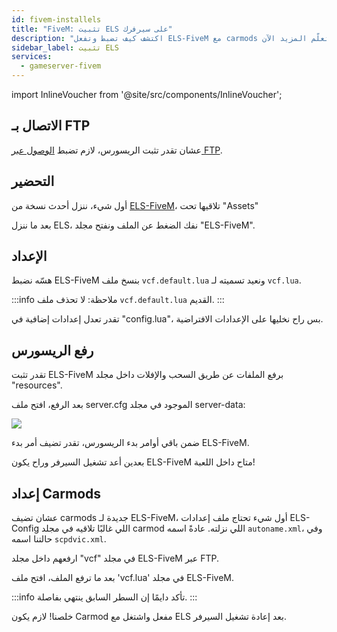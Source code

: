 ```yaml
---
id: fivem-installels
title: "FiveM: تثبيت ELS على سيرفرك"
description: "اكتشف كيف تضبط وتفعل ELS-FiveM مع carmods لتحسين تجربة اللعب على سيرفرك → تعلّم المزيد الآن"
sidebar_label: تثبيت ELS
services:
  - gameserver-fivem
---
```


import InlineVoucher from '@site/src/components/InlineVoucher';

<InlineVoucher />

## الاتصال بـ FTP

عشان تقدر تثبت الريسورس، لازم تضبط [الوصول عبر FTP](gameserver-ftpaccess.md).

## التحضير

أول شيء، ننزل أحدث نسخة من [ELS-FiveM](https://github.com/MrDaGree/ELS-FiveM/releases/latest)، تلاقيها تحت "Assets"

بعد ما ننزل ELS، نفك الضغط عن الملف ونفتح مجلد "ELS-FiveM".

## الإعداد

هسّه نضبط ELS-FiveM بنسخ ملف `vcf.default.lua` ونعيد تسميته لـ `vcf.lua`.

:::info
ملاحظة: لا تحذف ملف `vcf.default.lua` القديم.
:::

تقدر تعدل إعدادات إضافية في "config.lua"، بس راح نخليها على الإعدادات الافتراضية.

## رفع الريسورس

تقدر تثبت ELS-FiveM برفع الملفات عن طريق السحب والإفلات داخل مجلد "resources".

بعد الرفع، افتح ملف server.cfg الموجود في مجلد server-data:

![](https://screensaver01.zap-hosting.com/index.php/s/6AfsTS6wyy9REFB/preview)

ضمن باقي أوامر بدء الريسورس، تقدر تضيف أمر بدء ELS-FiveM.

بعدين أعد تشغيل السيرفر وراح يكون ELS-FiveM متاح داخل اللعبة!

## إعداد Carmods

عشان تضيف carmods جديدة لـ ELS-FiveM، أول شيء تحتاج ملف إعدادات ELS-Config اللي غالبًا تلاقيه في مجلد carmod اللي نزلته. عادةً اسمه `autoname.xml`، وفي حالتنا اسمه `scpdvic.xml`.

ارفعهم داخل مجلد "vcf" في مجلد ELS-FiveM عبر FTP.

بعد ما ترفع الملف، افتح ملف 'vcf.lua' في مجلد ELS-FiveM.

:::info
تأكد دايمًا إن السطر السابق ينتهي بفاصلة.
:::

خلصنا! لازم يكون Carmod مفعل واشتغل مع ELS بعد إعادة تشغيل السيرفر.

<InlineVoucher />